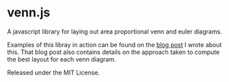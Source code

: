 venn.js
=======

A javascript library for laying out area proportional venn and euler diagrams.

Examples of this libray in action can be found on the [blog
post](http://www.benfrederickson.com/2013/05/09/venn-diagrams-with-d3.js.html)
I wrote about this. That blog post also contains details on the approach taken
to compute the best layout for each venn diagram.

Released under the MIT License.
